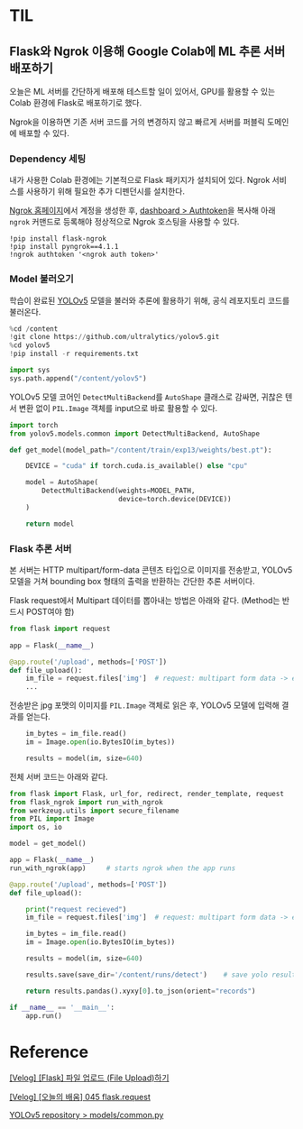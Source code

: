# TIL

## Flask와 Ngrok 이용해 Google Colab에 ML 추론 서버 배포하기

오늘은 ML 서버를 간단하게 배포해 테스트할 일이 있어서, GPU를 활용할 수 있는 Colab 환경에 Flask로 배포하기로 했다.

Ngrok을 이용하면 기존 서버 코드를 거의 변경하지 않고 빠르게 서버를 퍼블릭 도메인에 배포할 수 있다.

### Dependency 세팅

내가 사용한 Colab 환경에는 기본적으로 Flask 패키지가 설치되어 있다. Ngrok 서비스를 사용하기 위해 필요한 추가 디펜던시를 설치한다.

[Ngrok 홈페이지](https://ngrok.com/)에서 계정을 생성한 후, [dashboard > Authtoken](https://dashboard.ngrok.com/get-started/your-authtoken)을 복사해 아래 `ngrok` 커맨드로 등록해야 정상적으로 Ngrok 호스팅을 사용할 수 있다.

```shell
!pip install flask-ngrok
!pip install pyngrok==4.1.1
!ngrok authtoken '<ngrok auth token>'
```

### Model 불러오기

학습이 완료된 [YOLOv5](https://github.com/ultralytics/yolov5) 모델을 불러와 추론에 활용하기 위해, 공식 레포지토리 코드를 불러온다.

```python
%cd /content
!git clone https://github.com/ultralytics/yolov5.git
%cd yolov5
!pip install -r requirements.txt

import sys
sys.path.append("/content/yolov5")
```

YOLOv5 모델 코어인 `DetectMultiBackend`를 `AutoShape` 클래스로 감싸면, 귀찮은 텐서 변환 없이 `PIL.Image` 객체를 input으로 바로 활용할 수 있다.

```python
import torch
from yolov5.models.common import DetectMultiBackend, AutoShape

def get_model(model_path="/content/train/exp13/weights/best.pt"):

	DEVICE = "cuda" if torch.cuda.is_available() else "cpu"

	model = AutoShape(
		DetectMultiBackend(weights=MODEL_PATH,
						   device=torch.device(DEVICE))
	)

	return model
```

### Flask 추론 서버

본 서버는 HTTP multipart/form-data 콘텐츠 타입으로 이미지를 전송받고, YOLOv5 모델을 거쳐 bounding box 형태의 출력을 반환하는 간단한 추론 서버이다.

Flask request에서 Multipart 데이터를 뽑아내는 방법은 아래와 같다. (Method는 반드시 POST여야 함)

```python
from flask import request
  
app = Flask(__name__)

@app.route('/upload', methods=['POST'])
def file_upload():
	im_file = request.files['img'] 	# request: multipart form data -> extract image data
	...
```

전송받은 jpg 포맷의 이미지를 `PIL.Image` 객체로 읽은 후, YOLOv5 모델에 입력해 결과를 얻는다.
```python
	im_bytes = im_file.read()
	im = Image.open(io.BytesIO(im_bytes))

	results = model(im, size=640)
```

전체 서버 코드는 아래와 같다.
```python
from flask import Flask, url_for, redirect, render_template, request
from flask_ngrok import run_with_ngrok
from werkzeug.utils import secure_filename
from PIL import Image
import os, io

model = get_model()

app = Flask(__name__)
run_with_ngrok(app) 	# starts ngrok when the app runs

@app.route('/upload', methods=['POST'])
def file_upload():

	print("request recieved")
	im_file = request.files['img'] 	# request: multipart form data -> extract image data

	im_bytes = im_file.read()
	im = Image.open(io.BytesIO(im_bytes))

	results = model(im, size=640)

	results.save(save_dir='/content/runs/detect')	 # save yolo result visualization

	return results.pandas().xyxy[0].to_json(orient="records")

if __name__ == '__main__':
	app.run()
```


# Reference

[[Velog] [Flask] 파일 업로드 (File Upload)하기](https://velog.io/@kho5420/Flask-%ED%8C%8C%EC%9D%BC-%EC%97%85%EB%A1%9C%EB%93%9C-File-Upload%ED%95%98%EA%B8%B0)

[[Velog] [오늘의 배움] 045 flask.request](https://velog.io/@sangmin7648/%EC%98%A4%EB%8A%98%EC%9D%98-%EB%B0%B0%EC%9B%80-045)

[YOLOv5 repository > models/common.py](https://github.com/ultralytics/yolov5/blob/master/models/common.py)